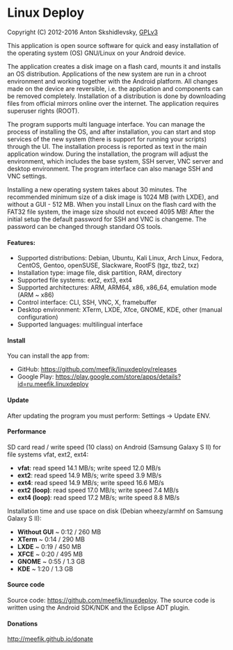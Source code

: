 Linux Deploy
============

Copyright (C) 2012-2016  Anton Skshidlevsky, [GPLv3](http://opensource.org/licenses/gpl-3.0.html)

This application is open source software for quick and easy installation of the operating system (OS) GNU/Linux on your Android device.

The application creates a disk image on a flash card, mounts it and installs an OS distribution. Applications of the new system are run in a chroot environment and working together with the Android platform. All changes made on the device are reversible, i.e. the application and components can be removed completely. Installation of a distribution is done by downloading files from official mirrors online over the internet. The application requires superuser rights (ROOT).

The program supports multi language interface. You can manage the process of installing the OS, and after installation, you can start and stop services of the new system (there is support for running your scripts) through the UI. The installation process is reported as text in the main application window. During the installation, the program will adjust the environment, which includes the base system, SSH server, VNC server and desktop environment. The program interface can also manage SSH and VNC settings.

Installing a new operating system takes about 30 minutes. The recommended minimum size of a disk image is 1024 MB (with LXDE), and without a GUI - 512 MB. When you install Linux on the flash card with the FAT32 file system, the image size should not exceed 4095 MB! After the initial setup the default password for SSH and VNC is changeme. The password can be changed through standard OS tools.

#### Features: ####
* Supported distributions: Debian, Ubuntu, Kali Linux, Arch Linux, Fedora, CentOS, Gentoo, openSUSE, Slackware, RootFS (tgz, tbz2, txz)
* Installation type: image file, disk partition, RAM, directory
* Supported file systems: ext2, ext3, ext4
* Supported architectures: ARM, ARM64, x86, x86_64, emulation mode (ARM ~ x86)
* Control interface: CLI, SSH, VNC, X, framebuffer
* Desktop environment: XTerm, LXDE, Xfce, GNOME, KDE, other (manual configuration)
* Supported languages: multilingual interface

#### Install ####
You can install the app from:
* GitHub: <https://github.com/meefik/linuxdeploy/releases>
* Google Play: <https://play.google.com/store/apps/details?id=ru.meefik.linuxdeploy>


#### Update ####
After updating the program you must perform: Settings -> Update ENV.

#### Performance ####
SD card read / write speed (10 class) on Android (Samsung Galaxy S II) for file systems vfat, ext2, ext4:
* **vfat**: read speed 14.1 MB/s; write speed 12.0 MB/s
* **ext2**: read speed 14.9 MB/s; write speed 3.9 MB/s
* **ext4**: read speed 14.9 MB/s; write speed 16.6 MB/s
* **ext2 (loop)**: read speed 17.0 MB/s; write speed 7.4 MB/s
* **ext4 (loop)**: read speed 17.2 MB/s; write speed 8.8 MB/s

Installation time and use space on disk (Debian wheezy/armhf on Samsung Galaxy S II):
* **Without GUI** ~ 0:12 / 260 MB
* **XTerm** ~ 0:14 / 290 MB
* **LXDE** ~ 0:19 / 450 MB
* **XFCE** ~ 0:20 / 495 MB
* **GNOME** ~ 0:55 / 1.3 GB
* **KDE** ~ 1:20 / 1.3 GB

#### Source code ####
Source code: <https://github.com/meefik/linuxdeploy>. The source code is written using the Android SDK/NDK and the Eclipse ADT plugin.

#### Donations ####
<http://meefik.github.io/donate>

